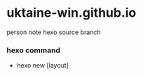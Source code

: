 # uktaine-win.github.io
person note
hexo source branch
### hexo command
- hexo new [layout] <title>  
  - layout default set as 'post';if title have spaces should use quotation surround it. Example: hexo new "some title"
